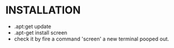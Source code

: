 # INSTALLATION

* .apt:get update
* .apt-get install screen   
* check it by fire a command 'screen' a new terminal pooped out.
